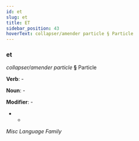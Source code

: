 ```yaml
---
id: et
slug: et
title: ET
sidebar_position: 43
hoverText: collapser/amender particle § Particle
---
```


### et

*collapser/amender particle* **§** Particle

**Verb**: -

**Noun**: -

**Modifier**: -

- -

*Misc Language Family*